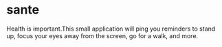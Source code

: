 # sante
Health is important.This small application will ping you reminders to stand up, focus your eyes away from the screen, go for a walk, and more.
